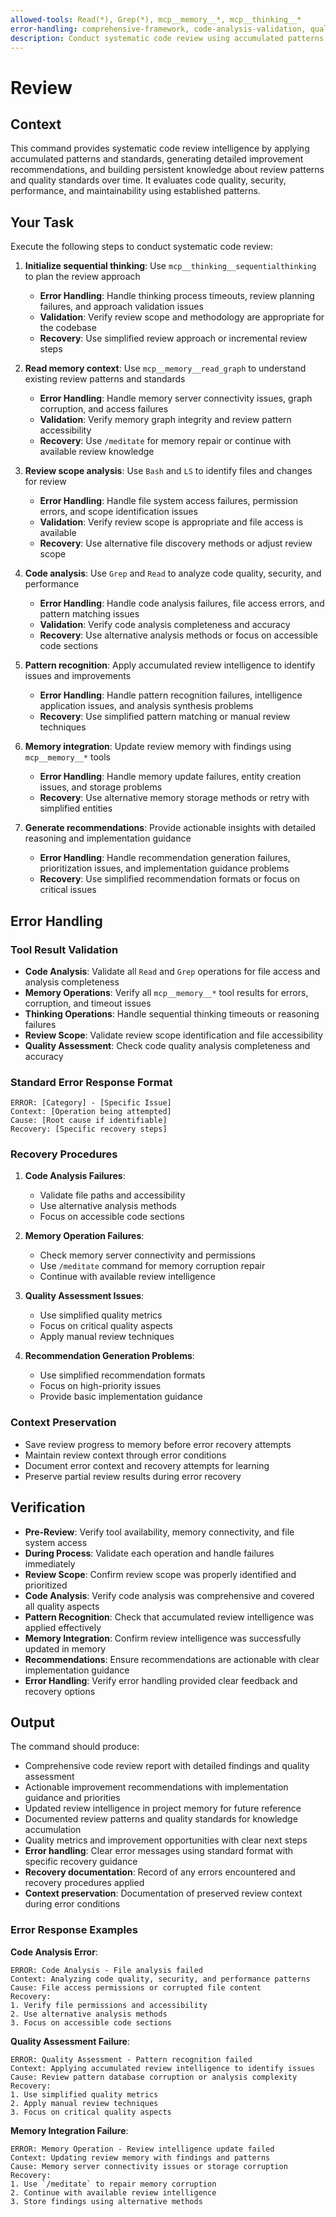 ```yaml
---
allowed-tools: Read(*), Grep(*), mcp__memory__*, mcp__thinking__*
error-handling: comprehensive-framework, code-analysis-validation, quality-assessment-handling, memory-integration-handling, recommendation-generation-validation, recovery-procedures
description: Conduct systematic code review using accumulated patterns and standards to generate comprehensive improvement recommendations and build review intelligence over time.
---
```


# Review

## Context

This command provides systematic code review intelligence by applying accumulated patterns and standards, generating detailed improvement recommendations, and building persistent knowledge about review patterns and quality standards over time. It evaluates code quality, security, performance, and maintainability using established patterns.

## Your Task

Execute the following steps to conduct systematic code review:

1. **Initialize sequential thinking**: Use `mcp__thinking__sequentialthinking` to plan the review approach
   - **Error Handling**: Handle thinking process timeouts, review planning failures, and approach validation issues
   - **Validation**: Verify review scope and methodology are appropriate for the codebase
   - **Recovery**: Use simplified review approach or incremental review steps

2. **Read memory context**: Use `mcp__memory__read_graph` to understand existing review patterns and standards
   - **Error Handling**: Handle memory server connectivity issues, graph corruption, and access failures
   - **Validation**: Verify memory graph integrity and review pattern accessibility
   - **Recovery**: Use `/meditate` for memory repair or continue with available review knowledge

3. **Review scope analysis**: Use `Bash` and `LS` to identify files and changes for review
   - **Error Handling**: Handle file system access failures, permission errors, and scope identification issues
   - **Validation**: Verify review scope is appropriate and file access is available
   - **Recovery**: Use alternative file discovery methods or adjust review scope

4. **Code analysis**: Use `Grep` and `Read` to analyze code quality, security, and performance
   - **Error Handling**: Handle code analysis failures, file access errors, and pattern matching issues
   - **Validation**: Verify code analysis completeness and accuracy
   - **Recovery**: Use alternative analysis methods or focus on accessible code sections

5. **Pattern recognition**: Apply accumulated review intelligence to identify issues and improvements
   - **Error Handling**: Handle pattern recognition failures, intelligence application issues, and analysis synthesis problems
   - **Recovery**: Use simplified pattern matching or manual review techniques

6. **Memory integration**: Update review memory with findings using `mcp__memory__*` tools
   - **Error Handling**: Handle memory update failures, entity creation issues, and storage problems
   - **Recovery**: Use alternative memory storage methods or retry with simplified entities

7. **Generate recommendations**: Provide actionable insights with detailed reasoning and implementation guidance
   - **Error Handling**: Handle recommendation generation failures, prioritization issues, and implementation guidance problems
   - **Recovery**: Use simplified recommendation formats or focus on critical issues

## Error Handling

### Tool Result Validation
- **Code Analysis**: Validate all `Read` and `Grep` operations for file access and analysis completeness
- **Memory Operations**: Verify all `mcp__memory__*` tool results for errors, corruption, and timeout issues
- **Thinking Operations**: Handle sequential thinking timeouts or reasoning failures
- **Review Scope**: Validate review scope identification and file accessibility
- **Quality Assessment**: Check code quality analysis completeness and accuracy

### Standard Error Response Format
```
ERROR: [Category] - [Specific Issue]
Context: [Operation being attempted]
Cause: [Root cause if identifiable]
Recovery: [Specific recovery steps]
```

### Recovery Procedures
1. **Code Analysis Failures**:
   - Validate file paths and accessibility
   - Use alternative analysis methods
   - Focus on accessible code sections

2. **Memory Operation Failures**:
   - Check memory server connectivity and permissions
   - Use `/meditate` command for memory corruption repair
   - Continue with available review intelligence

3. **Quality Assessment Issues**:
   - Use simplified quality metrics
   - Focus on critical quality aspects
   - Apply manual review techniques

4. **Recommendation Generation Problems**:
   - Use simplified recommendation formats
   - Focus on high-priority issues
   - Provide basic implementation guidance

### Context Preservation
- Save review progress to memory before error recovery attempts
- Maintain review context through error conditions
- Document error context and recovery attempts for learning
- Preserve partial review results during error recovery

## Verification

- **Pre-Review**: Verify tool availability, memory connectivity, and file system access
- **During Process**: Validate each operation and handle failures immediately
- **Review Scope**: Confirm review scope was properly identified and prioritized
- **Code Analysis**: Verify code analysis was comprehensive and covered all quality aspects
- **Pattern Recognition**: Check that accumulated review intelligence was applied effectively
- **Memory Integration**: Confirm review intelligence was successfully updated in memory
- **Recommendations**: Ensure recommendations are actionable with clear implementation guidance
- **Error Handling**: Verify error handling provided clear feedback and recovery options

## Output

The command should produce:

- Comprehensive code review report with detailed findings and quality assessment
- Actionable improvement recommendations with implementation guidance and priorities
- Updated review intelligence in project memory for future reference
- Documented review patterns and quality standards for knowledge accumulation
- Quality metrics and improvement opportunities with clear next steps
- **Error handling**: Clear error messages using standard format with specific recovery guidance
- **Recovery documentation**: Record of any errors encountered and recovery procedures applied
- **Context preservation**: Documentation of preserved review context during error conditions

### Error Response Examples

**Code Analysis Error**:
```
ERROR: Code Analysis - File analysis failed
Context: Analyzing code quality, security, and performance patterns
Cause: File access permissions or corrupted file content
Recovery:
1. Verify file permissions and accessibility
2. Use alternative analysis methods
3. Focus on accessible code sections
```

**Quality Assessment Failure**:
```
ERROR: Quality Assessment - Pattern recognition failed
Context: Applying accumulated review intelligence to identify issues
Cause: Review pattern database corruption or analysis complexity
Recovery:
1. Use simplified quality metrics
2. Apply manual review techniques
3. Focus on critical quality aspects
```

**Memory Integration Failure**:
```
ERROR: Memory Operation - Review intelligence update failed
Context: Updating review memory with findings and patterns
Cause: Memory server connectivity issues or storage corruption
Recovery:
1. Use `/meditate` to repair memory corruption
2. Continue with available review intelligence
3. Store findings using alternative methods
```
